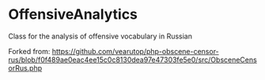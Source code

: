 # OffensiveAnalytics
Сlass for the analysis of offensive vocabulary in Russian

Forked from: https://github.com/vearutop/php-obscene-censor-rus/blob/f0f489ae0eac4ee15c0c8130dea97e47303fe5e0/src/ObsceneCensorRus.php
